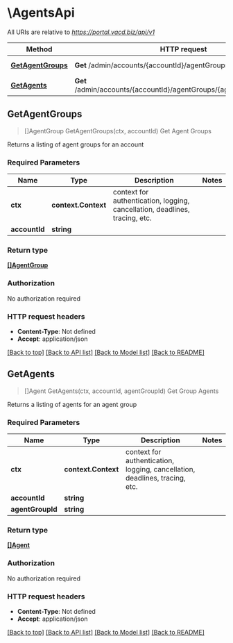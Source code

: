 # \AgentsApi

All URIs are relative to *https://portal.vacd.biz/api/v1*

Method | HTTP request | Description
------------- | ------------- | -------------
[**GetAgentGroups**](AgentsApi.md#GetAgentGroups) | **Get** /admin/accounts/{accountId}/agentGroups | Get Agent Groups
[**GetAgents**](AgentsApi.md#GetAgents) | **Get** /admin/accounts/{accountId}/agentGroups/{agentGroupId}/agents | Get Group Agents



## GetAgentGroups

> []AgentGroup GetAgentGroups(ctx, accountId)
Get Agent Groups

Returns a listing of agent groups for an account

### Required Parameters


Name | Type | Description  | Notes
------------- | ------------- | ------------- | -------------
**ctx** | **context.Context** | context for authentication, logging, cancellation, deadlines, tracing, etc.
**accountId** | **string**|  | 

### Return type

[**[]AgentGroup**](AgentGroup.md)

### Authorization

No authorization required

### HTTP request headers

- **Content-Type**: Not defined
- **Accept**: application/json

[[Back to top]](#) [[Back to API list]](../README.md#documentation-for-api-endpoints)
[[Back to Model list]](../README.md#documentation-for-models)
[[Back to README]](../README.md)


## GetAgents

> []Agent GetAgents(ctx, accountId, agentGroupId)
Get Group Agents

Returns a listing of agents for an agent group

### Required Parameters


Name | Type | Description  | Notes
------------- | ------------- | ------------- | -------------
**ctx** | **context.Context** | context for authentication, logging, cancellation, deadlines, tracing, etc.
**accountId** | **string**|  | 
**agentGroupId** | **string**|  | 

### Return type

[**[]Agent**](Agent.md)

### Authorization

No authorization required

### HTTP request headers

- **Content-Type**: Not defined
- **Accept**: application/json

[[Back to top]](#) [[Back to API list]](../README.md#documentation-for-api-endpoints)
[[Back to Model list]](../README.md#documentation-for-models)
[[Back to README]](../README.md)

